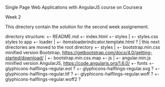 Single Page Web Applications with AngularJS
course on Coursera

Week 2

This directory contain the solution for the second week assignement.

directory structure:
+- README.md
+- index.html
+- styles
|   +- styles.css     styles to app
+- loader
|   +- itemsloaderindicator.template.html ?
|
this next directories are moved to the root directory
+- styles
|   +- bootstrap.min.css      minified version Bootstrap, https://getbootstrap.com/docs/4.0/getting-started/download/
|   +- bootstrap.min.css.map
+- js
|   +- angular.min.js         minified version AngularJS, https://code.angularjs.org/1.6.0/
+- fonts
    +- glyphicons-halflings-regular.eot ?
    +- glyphicons-halflings-regular.svg ?
    +- glyphicons-halflings-regular.ttf ?
    +- glyphicons-halflings-regular.woff ?
    +- glyphicons-halflings-regular.woff2 ?
